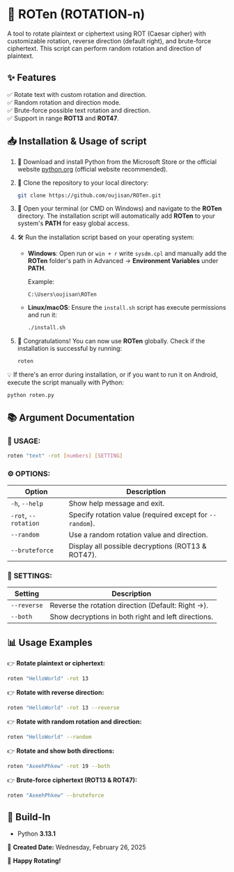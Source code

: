 # 🔄 **ROTen (ROTATION-n)**
A tool to rotate plaintext or ciphertext using ROT (Caesar cipher) with customizable rotation, reverse direction (default right), and brute-force ciphertext. This script can perform random rotation and direction of plaintext.

## ✨ **Features**
✅ Rotate text with custom rotation and direction.  
✅ Random rotation and direction mode.  
✅ Brute-force possible text rotation and direction.  
✅ Support in range **ROT13** and **ROT47**.  

## 📥 **Installation & Usage of script**
1. 🐍 Download and install Python from the Microsoft Store or the official website [python.org](https://www.python.org/downloads/) (official website recommended).

2. 📂 Clone the repository to your local directory:
   ```bash
   git clone https://github.com/oujisan/ROTen.git
   ```

3. 📌 Open your terminal (or CMD on Windows) and navigate to the **ROTen** directory. The installation script will automatically add **ROTen** to your system's **PATH** for easy global access.

4. 🛠️ Run the installation script based on your operating system:

   - **Windows**: Open run or `win + r` write `sysdm.cpl` and manually add the **ROTen** folder's path in  Advanced -> **Environment Variables** under **PATH**. 

     Example:
     ```
     C:\Users\oujisan\ROTen
     ```

   - **Linux/macOS**: Ensure the `install.sh` script has execute permissions and run it:
      ```bash
      ./install.sh
      ```

5. 🎉 Congratulations! You can now use **ROTen** globally. Check if the installation is successful by running:
   ```bash
   roten
   ```

💡 If there's an error during installation, or if you want to run it on Android, execute the script manually with Python:
```bash
python roten.py
```

## 📚 **Argument Documentation**

### 📌 **USAGE:**
```bash
roten "text" -rot [numbers] [SETTING]
```

### ⚙️ **OPTIONS:**

| Option            | Description                                      |
|-------------------|--------------------------------------------------|
| `-h`, `--help`    | Show help message and exit.                      |
| `-rot`, `--rotation` | Specify rotation value (required except for `--random`). |
| `--random`        | Use a random rotation value and direction.        |
| `--bruteforce`    | Display all possible decryptions (ROT13 & ROT47). |

### 🔧 **SETTINGS:**

| Setting           | Description                                      |
|-------------------|--------------------------------------------------|
| `--reverse`       | Reverse the rotation direction (Default: Right →).|
| `--both`          | Show decryptions in both right and left directions.|

## 📊 **Usage Examples**

👉 **Rotate plaintext or ciphertext:**
```bash
roten "HelloWorld" -rot 13
```

👉 **Rotate with reverse direction:**
```bash
roten "HelloWorld" -rot 13 --reverse
```

👉 **Rotate with random rotation and direction:**
```bash
roten "HelloWorld" --random
```

👉 **Rotate and show both directions:**
```bash
roten "AxeehPhkew" -rot 19 --both
```

👉 **Brute-force ciphertext (ROT13 & ROT47):**
```bash
roten "AxeehPhkew" --bruteforce
```

## 🧰 **Build-In**
- Python **3.13.1**

📅 **Created Date:** Wednesday, February 26, 2025

🚀 **Happy Rotating!**


